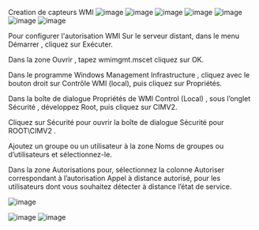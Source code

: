 Creation de capteurs WMI 
![image](https://github.com/WildCodeSchool/TSSR-2402-P3-G3-BuildYourInfra-Ekoloclast/assets/161337347/5718d417-3f7d-4007-a403-608af6a6467c)
![image](https://github.com/WildCodeSchool/TSSR-2402-P3-G3-BuildYourInfra-Ekoloclast/assets/161337347/acf04389-96e2-439f-8047-0705786fd4f3)
![image](https://github.com/WildCodeSchool/TSSR-2402-P3-G3-BuildYourInfra-Ekoloclast/assets/161337347/c51a5073-97e6-42f9-8458-72a43aa58fa1)
![image](https://github.com/WildCodeSchool/TSSR-2402-P3-G3-BuildYourInfra-Ekoloclast/assets/161337347/2a6d2722-9582-494b-b570-f3d0fb7c40b0)
![image](https://github.com/WildCodeSchool/TSSR-2402-P3-G3-BuildYourInfra-Ekoloclast/assets/161337347/45a2765c-afd4-4bf2-ad8a-d3e36d142246)
![image](https://github.com/WildCodeSchool/TSSR-2402-P3-G3-BuildYourInfra-Ekoloclast/assets/161337347/56a91df0-a3ec-4de7-97aa-75aefa9f9f5c)
![image](https://github.com/WildCodeSchool/TSSR-2402-P3-G3-BuildYourInfra-Ekoloclast/assets/161337347/a0ea6b28-4359-462d-8b1a-91387616cc52)


Pour configurer l'autorisation WMI
Sur le serveur distant, dans le menu Démarrer , cliquez sur Exécuter.

Dans la zone Ouvrir , tapez wmimgmt.mscet cliquez sur OK.

Dans le programme Windows Management Infrastructure , cliquez avec le bouton droit sur Contrôle WMI (local), puis cliquez sur Propriétés.

Dans la boîte de dialogue Propriétés de WMI Control (Local) , sous l’onglet Sécurité , développez Root, puis cliquez sur CIMV2.

Cliquez sur Sécurité pour ouvrir la boîte de dialogue Sécurité pour ROOT\CIMV2 .

Ajoutez un groupe ou un utilisateur à la zone Noms de groupes ou d’utilisateurs et sélectionnez-le.

Dans la zone Autorisations pour<groupe ou utilisateur>, sélectionnez la colonne Autoriser correspondant à l’autorisation Appel à distance autorisé, pour les utilisateurs dont vous souhaitez détecter à distance l’état de service.


![image](https://github.com/WildCodeSchool/TSSR-2402-P3-G3-BuildYourInfra-Ekoloclast/assets/161337347/70de9b53-e911-4928-97f1-7a4f90cdf8d4)

![image](https://github.com/WildCodeSchool/TSSR-2402-P3-G3-BuildYourInfra-Ekoloclast/assets/161337347/d63bd595-cc83-4b3f-99bb-b46b0dee62a0)
![image](https://github.com/WildCodeSchool/TSSR-2402-P3-G3-BuildYourInfra-Ekoloclast/assets/161337347/71589ae3-a002-4a37-933d-a967ac5f3b09)
